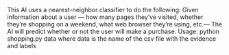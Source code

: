 This AI uses a nearest-neighbor classifier to do the following:
Given information about a user — how many pages they’ve visited, whether they’re shopping on a weekend, what web browser they’re using, etc.—
The AI will predict whether or not the user will make a purchase.
Usage: python shopping.py data 
where data is the name of the csv file with the evidence and labels
